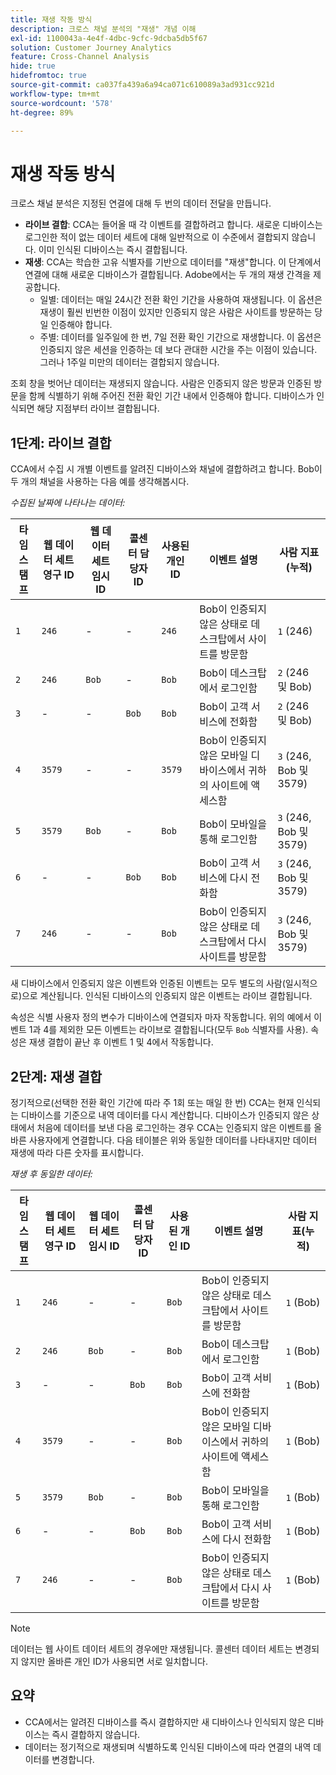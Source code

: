 ```yaml
---
title: 재생 작동 방식
description: 크로스 채널 분석의 "재생" 개념 이해
exl-id: 1100043a-4e4f-4dbc-9cfc-9dcba5db5f67
solution: Customer Journey Analytics
feature: Cross-Channel Analysis
hide: true
hidefromtoc: true
source-git-commit: ca037fa439a6a94ca071c610089a3ad931cc921d
workflow-type: tm+mt
source-wordcount: '578'
ht-degree: 89%

---
```


# 재생 작동 방식

크로스 채널 분석은 지정된 연결에 대해 두 번의 데이터 전달을 만듭니다.

* **라이브 결합**: CCA는 들어올 때 각 이벤트를 결합하려고 합니다. 새로운 디바이스는 로그인한 적이 없는 데이터 세트에 대해 일반적으로 이 수준에서 결합되지 않습니다. 이미 인식된 디바이스는 즉시 결합됩니다.
* **재생**: CCA는 학습한 고유 식별자를 기반으로 데이터를 &quot;재생&quot;합니다. 이 단계에서 연결에 대해 새로운 디바이스가 결합됩니다. Adobe에서는 두 개의 재생 간격을 제공합니다.
   * 일별: 데이터는 매일 24시간 전환 확인 기간을 사용하여 재생됩니다. 이 옵션은 재생이 훨씬 빈번한 이점이 있지만 인증되지 않은 사람은 사이트를 방문하는 당일 인증해야 합니다.
   * 주별: 데이터를 일주일에 한 번, 7일 전환 확인 기간으로 재생합니다. 이 옵션은 인증되지 않은 세션을 인증하는 데 보다 관대한 시간을 주는 이점이 있습니다. 그러나 1주일 미만의 데이터는 결합되지 않습니다.

조회 창을 벗어난 데이터는 재생되지 않습니다. 사람은 인증되지 않은 방문과 인증된 방문을 함께 식별하기 위해 주어진 전환 확인 기간 내에서 인증해야 합니다. 디바이스가 인식되면 해당 지점부터 라이브 결합됩니다.

## 1단계: 라이브 결합

CCA에서 수집 시 개별 이벤트를 알려진 디바이스와 채널에 결합하려고 합니다. Bob이 두 개의 채널을 사용하는 다음 예를 생각해봅시다.

*수집된 날짜에 나타나는 데이터:*

| 타임스탬프 | 웹 데이터 세트 영구 ID | 웹 데이터 세트 임시 ID | 콜센터 담당자 ID | 사용된 개인 ID | 이벤트 설명 | 사람 지표(누적) |
| --- | --- | --- | --- | --- | --- | --- |
| `1` | `246` | - | - | `246` | Bob이 인증되지 않은 상태로 데스크탑에서 사이트를 방문함 | `1` (246) |
| `2` | `246` | `Bob` | - | `Bob` | Bob이 데스크탑에서 로그인함 | `2` (246 및 Bob) |
| `3` | - | - | `Bob` | `Bob` | Bob이 고객 서비스에 전화함 | `2` (246 및 Bob) |
| `4` | `3579` | - | - | `3579` | Bob이 인증되지 않은 모바일 디바이스에서 귀하의 사이트에 액세스함 | `3` (246, Bob 및 3579) |
| `5` | `3579` | `Bob` | - | `Bob` | Bob이 모바일을 통해 로그인함 | `3` (246, Bob 및 3579) |
| `6` | - | - | `Bob` | `Bob` | Bob이 고객 서비스에 다시 전화함 | `3` (246, Bob 및 3579) |
| `7` | `246` | - | - | `Bob` | Bob이 인증되지 않은 상태로 데스크탑에서 다시 사이트를 방문함 | `3` (246, Bob 및 3579) |

새 디바이스에서 인증되지 않은 이벤트와 인증된 이벤트는 모두 별도의 사람(일시적으로)으로 계산됩니다. 인식된 디바이스의 인증되지 않은 이벤트는 라이브 결합됩니다.

속성은 식별 사용자 정의 변수가 디바이스에 연결되자 마자 작동합니다. 위의 예에서 이벤트 1과 4를 제외한 모든 이벤트는 라이브로 결합됩니다(모두 `Bob` 식별자를 사용). 속성은 재생 결합이 끝난 후 이벤트 1 및 4에서 작동합니다.

## 2단계: 재생 결합

정기적으로(선택한 전환 확인 기간에 따라 주 1회 또는 매일 한 번) CCA는 현재 인식되는 디바이스를 기준으로 내역 데이터를 다시 계산합니다. 디바이스가 인증되지 않은 상태에서 처음에 데이터를 보낸 다음 로그인하는 경우 CCA는 인증되지 않은 이벤트를 올바른 사용자에게 연결합니다. 다음 테이블은 위와 동일한 데이터를 나타내지만 데이터 재생에 따라 다른 숫자를 표시합니다.

*재생 후 동일한 데이터:*

| 타임스탬프 | 웹 데이터 세트 영구 ID | 웹 데이터 세트 임시 ID | 콜센터 담당자 ID | 사용된 개인 ID | 이벤트 설명 | 사람 지표(누적) |
| --- | --- | --- | --- | --- | --- | --- |
| `1` | `246` | - | - | `Bob` | Bob이 인증되지 않은 상태로 데스크탑에서 사이트를 방문함 | `1` (Bob) |
| `2` | `246` | `Bob` | - | `Bob` | Bob이 데스크탑에서 로그인함 | `1` (Bob) |
| `3` | - | - | `Bob` | `Bob` | Bob이 고객 서비스에 전화함 | `1` (Bob) |
| `4` | `3579` | - | - | `Bob` | Bob이 인증되지 않은 모바일 디바이스에서 귀하의 사이트에 액세스함 | `1` (Bob) |
| `5` | `3579` | `Bob` | - | `Bob` | Bob이 모바일을 통해 로그인함 | `1` (Bob) |
| `6` | - | - | `Bob` | `Bob` | Bob이 고객 서비스에 다시 전화함 | `1` (Bob) |
| `7` | `246` | - | - | `Bob` | Bob이 인증되지 않은 상태로 데스크탑에서 다시 사이트를 방문함 | `1` (Bob) |

>[!NOTE]
>
>데이터는 웹 사이트 데이터 세트의 경우에만 재생됩니다. 콜센터 데이터 세트는 변경되지 않지만 올바른 개인 ID가 사용되면 서로 일치합니다.

## 요약

* CCA에서는 알려진 디바이스를 즉시 결합하지만 새 디바이스나 인식되지 않은 디바이스는 즉시 결합하지 않습니다.
* 데이터는 정기적으로 재생되며 식별하도록 인식된 디바이스에 따라 연결의 내역 데이터를 변경합니다.
